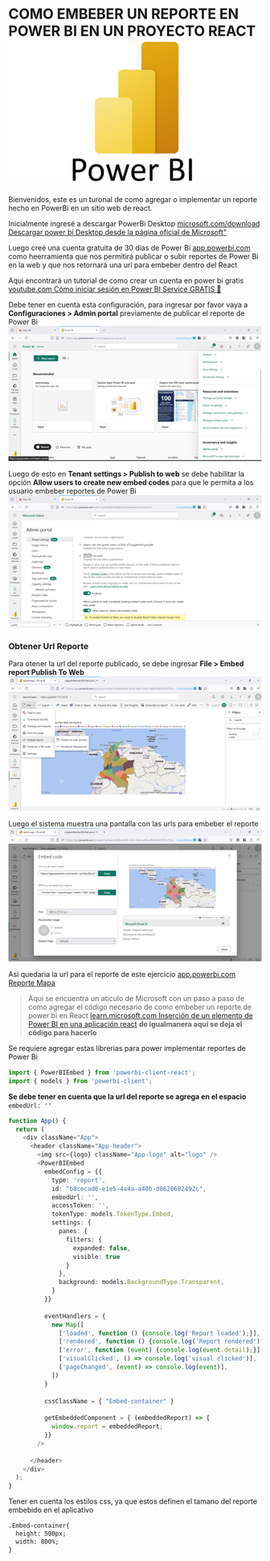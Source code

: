 # COMO EMBEBER UN REPORTE EN POWER BI EN UN PROYECTO REACT ![Logo power Bi ](logo_powerbi.jpg "Power Bi Logo")

Bienvenidos, este es un turorial de como agregar o implementar un reporte hecho en PowerBi en un sitio web de react.

Inicialmente ingresé a descargar PowerBi Desktop [microsoft.com/download Descargar power bi Desktop desde la página oficial de Microsoft"](https://www.microsoft.com/es-es/download/details.aspx?id=58494 "Descargar power bi Desktop desde la página oficial de Microsoft")

Luego creé una cuenta gratuita de 30 dias de Power Bi [app.powerbi.com](https://app.powerbi.com/admin-portal/capacities/capacitiesList/trial?experience=power-bi "Microsoft Fabric") como heerramienta que nos permitirá publicar o subir reportes de Power Bi en la web y que nos retornará una url para embeber dentro del React

Aqui encontrará un tutorial de como crear un cuenta en power bi gratis 
[youtube.com Cómo iniciar sesión en Power BI Service GRATIS 🤩](https://www.youtube.com/watch?v=upZTyad-brY "Cómo iniciar sesión en Power BI Service GRATIS 🤩")

Debe tener en cuenta esta configuración, para ingresar por favor vaya a **Configuraciones > Admin portal** previamente de publicar el reporte de Power Bi
![Paso 1](Permisos_publicar_paso_uno.png "Paso uno")


Luego de esto en **Tenant settings > Publish to web** se debe habilitar la opción **Allow users to create new embed codes** para que le permita a los usuario embeber reportes de Power Bi
![Paso 2](Permisos_publicar_paso_dos.png "Paso dos")

### Obtener Url Reporte
Para otener la url del reporte publicado, se debe ingresar **File > Embed report Publish To Web**
![Paso 1](Obtener_url_uno.png "Paso Uno Url")

Luego el sistema muestra una pantalla con las urls para embeber el reporte
![Paso 2](Obtener_Url_dos.png "Paso dos url")

Asi quedaria la url para el reporte de este ejercicio [app.powerbi.com Reporte Mapa](https://app.powerbi.com/view?r=eyJrIjoiZjUyOWQ2YTUtYjQxOS00NWZmLTk1ZWItMTZlYjIzNGM4NDNjIiwidCI6IjgzZDExMzQzLWQxMzUtNDQxOC04OWE4LWY1ODUxMjIwMmMwZiIsImMiOjR9 "Reporte Mapa")


>Aqui se encuentra un aticulo de Microsoft con un paso a paso de como agregar el código necesario de como embeber un reporte de power bi en React 
[learn.microsoft.com Inserción de un elemento de Power BI en una aplicación react](https://learn.microsoft.com/es-es/javascript/api/overview/powerbi/powerbi-client-react "Inserción de un elemento de Power BI en una aplicación react") **de igualmanera aqui se deja el código para hacerlo**

Se requiere agregar estas librerias para power implementar reportes de Power Bi 
```typescript
import { PowerBIEmbed } from 'powerbi-client-react';
import { models } from 'powerbi-client'; 
```

**Se debe tener en cuenta que la url del reporte se agrega en el espacio**  `embedUrl: ''`
```typescript
function App() {
  return (
    <div className="App">
      <header className="App-header">
        <img src={logo} className="App-logo" alt="logo" />
        <PowerBIEmbed
          embedConfig = {{
            type: 'report',   
            id: "b8cecad6-e1e5-4a4a-a40b-d8620682492c",
            embedUrl: '',
            accessToken: '',
            tokenType: models.TokenType.Embed,
            settings: {
              panes: {
                filters: {
                  expanded: false,
                  visible: true
                }
              },
              background: models.BackgroundType.Transparent,
            }
          }}

          eventHandlers = {
            new Map([
              ['loaded', function () {console.log('Report loaded');}],
              ['rendered', function () {console.log('Report rendered');}],
              ['error', function (event) {console.log(event.detail);}],
              ['visualClicked', () => console.log('visual clicked')],
              ['pageChanged', (event) => console.log(event)],
            ])
          }

          cssClassName = { "Embed-container" }

          getEmbeddedComponent = { (embeddedReport) => {
            window.report = embeddedReport;
          }}
        />

      </header>
    </div>
  );
}
```
Tener en cuenta los estilos css, ya que estos definen el tamano del reporte embebido en el aplicativo

```
.Embed-container{
  height: 500px;
  width: 800%;
}
```